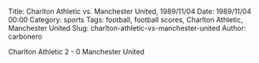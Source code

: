 Title: Charlton Athletic vs. Manchester United, 1989/11/04
Date: 1989/11/04 00:00
Category: sports
Tags: football, football scores, Charlton Athletic, Manchester United
Slug: charlton-athletic-vs-manchester-united
Author: carbonero


Charlton Athletic 2 - 0 Manchester United

